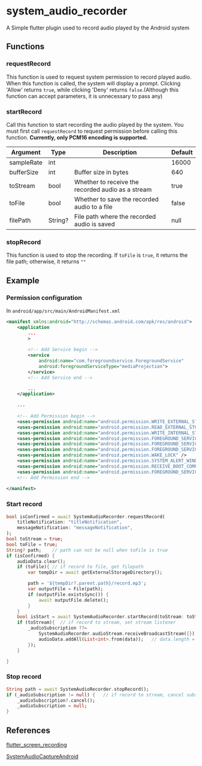 # system_audio_recorder

A Simple flutter plugin used to record audio played by the Android system



## Functions

### requestRecord

This function is used to request system permission to record played audio. When this function is called, the system will display a prompt. Clicking 'Allow' returns `true`, while clicking 'Deny' returns `false`.(Although this function can accept parameters, it is unnecessary to pass any)



### startRecord

Call this function to start recording the audio played by the system. You must first call `requestRecord` to request permission before calling this function. **Currently, only PCM16 encoding is supported.**



| Argument   | Type    | Description                                       | Default |
| ---------- | ------- | ------------------------------------------------- | ------- |
| sampleRate | int     |                                                   | 16000   |
| bufferSize | int     | Buffer size in bytes                              | 640     |
| toStream   | bool    | Whether to receive the recorded audio as a stream | true    |
| toFile     | bool    | Whether to save the recorded audio to a file      | false   |
| filePath   | String? | File path where the recorded audio is saved       | null    |



### stopRecord

This function is used to stop the recording. If `toFile` is `true`, it returns the file path; otherwise, it returns `""`



## Example

### Permission configuration

In `android/app/src/main/AndroidManifest.xml`

```xml
<manifest xmlns:android="http://schemas.android.com/apk/res/android">
    <application
        ...
        >
        
        <!-- Add Service begin -->
        <service
            android:name="com.foregroundservice.ForegroundService"
            android:foregroundServiceType="mediaProjection">
        </service>
        <!-- Add Service end -->

		...
    </application>

    ...
    
    <!-- Add Permission begin -->
    <uses-permission android:name="android.permission.WRITE_EXTERNAL_STORAGE" />
    <uses-permission android:name="android.permission.READ_EXTERNAL_STORAGE" />
    <uses-permission android:name="android.permission.WRITE_INTERNAL_STORAGE" />
    <uses-permission android:name="android.permission.FOREGROUND_SERVICE" />
    <uses-permission android:name="android.permission.FOREGROUND_SERVICE_MEDIA_PROJECTION" />
    <uses-permission android:name="android.permission.FOREGROUND_SERVICE_TYPE_MEDIA_PROJECTION" />
    <uses-permission android:name="android.permission.WAKE_LOCK" />
    <uses-permission android:name="android.permission.SYSTEM_ALERT_WINDOW" />
    <uses-permission android:name="android.permission.RECEIVE_BOOT_COMPLETED" />
    <uses-permission android:name="android.permission.FOREGROUND_SERVICE_MEDIA_PROJECTION" />
    <!-- Add Permission end -->
    
</manifest>

```





### Start record

```dart
bool isConfirmed = await SystemAudioRecorder.requestRecord(
    titleNotification: "titleNotification",
    messageNotification: "messageNotification",
);
bool toStream = true;
bool toFile = true;
String? path;    // path can not be null when toFile is true
if (isConfirmed) {
    audioData.clear();
    if (toFile){ // if record to file, get filepath
        var tempDir = await getExternalStorageDirectory();

        path = '${tempDir?.parent.path}/record.mp3';
        var outputFile = File(path);
        if (outputFile.existsSync()) {
            await outputFile.delete();
        }
    }
    bool isStart = await SystemAudioRecorder.startRecord(toStream: toStream, toFile: toFile, filePath: path);
    if (toStream){  // if record to stream, set stream listener
        _audioSubscription ??=
            SystemAudioRecorder.audioStream.receiveBroadcastStream({}).listen((data) {
            audioData.addAll(List<int>.from(data));   // data.length = bufferSize * 2
        });
    }

}
```



### Stop record

```dart
String path = await SystemAudioRecorder.stopRecord();
if (_audioSubscription != null) {   // if record to stream, cancel subscription when stop
    _audioSubscription?.cancel();
    _audioSubscription = null;
}
```



## References

[flutter_screen_recording](https://pub.dev/packages/flutter_screen_recording)

[SystemAudioCaptureAndroid](https://github.com/HarshSinghRajawat/SystemAudioCaptureAndroid)


